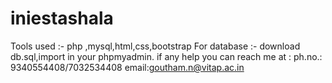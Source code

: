 ﻿# iniestashala
Tools used :- php ,mysql,html,css,bootstrap
For database :- download db.sql,import in your phpmyadmin.
if any help you can reach me at : 
ph.no.: 9340554408/7032534408
email:goutham.n@vitap.ac.in
